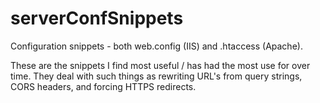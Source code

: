 # serverConfSnippets
Configuration snippets - both web.config (IIS) and .htaccess (Apache).

These are the snippets I find most useful / has had the most use for over time. They deal with such things as rewriting URL's from query strings, CORS headers, and forcing HTTPS redirects.

